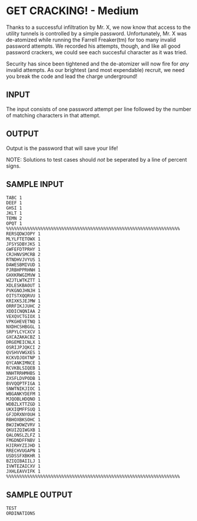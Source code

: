 <!-- RATING: MEDIUM -->
<!-- NAME: PASSWORDS -->
<!-- GENERATOR: generate.py -->
# GET CRACKING! - Medium

Thanks to a successful infiltration by Mr. X, we now know that access to the
utility tunnels is controlled by a simple password. Unfortunately, Mr. X was
de-atomized while running the Farrell Freaker(tm) for too many invalid password
attempts. We recorded his attempts, though, and like all good password
crackers, we could see each succesful character as it was tried.

Security has since been tightened and the de-atomizer will now fire for *any*
invalid attempts. As our brightest (and most expendable) recruit, we need you
break the code and lead the charge underground!

## INPUT

The input consists of one password attempt per line followed by the number of
matching characters in that attempt.

## OUTPUT

Output is the password that will save your life!

NOTE: Solutions to test cases should *not* be seperated by a line of percent signs.

## SAMPLE INPUT
	TABC 1
	DEEF 1
	GHSI 1
	JKLT 1
	TEMN 2
	OPQT 1
	%%%%%%%%%%%%%%%%%%%%%%%%%%%%%%%%%%%%%%%%%%%%%%%%%%%%%%%%%%%%%%%%%%
	RERSQDWJOPY 1
	MLYLFTETOWX 1
	JFSYSDBYJKS 1
	GWFEFDTPRHY 1
	CRJHNVSMCRB 2
	RTNDHVJVYUS 1
	DAWESBMIVUD 1
	PJRBHPPRHNH 1
	GHXKRWGIMVW 1
	WZJTLWTKZTT 1
	XDLESKBAOUT 1
	PVKGNOJHNJH 1
	OITSTXQQRVU 1
	KRIXKSJEJMW 1
	ORRFIKJJUHC 2
	XDDICNQNIAA 2
	VEXQVCTGIOX 1
	VPKGHEVETNQ 1
	NXDHCSHBGGL 1
	SRPYLCYCXCV 1
	GXCAZAKACBZ 1
	DRGEMEICNLX 1
	OSRIJPJQKCI 2
	QVSHVVWGXES 1
	KCKVDJOXTNP 1
	QYCANKIMNCE 1
	RCVKBLSIQEB 1
	NNHTRRHMHBS 1
	ZXSFLDVPODB 1
	BVVQQPTFIGA 1
	SNWTNIKJIOC 1
	WBGANKYDEFM 1
	MJQOBLHDQNO 1
	WDBZLXTTZGD 1
	UKXIQMFFSUQ 1
	GFJDRXNYOUH 1
	RBHOXBKSOHC 1
	BWJIWOWZVRV 1
	QKUIZQIWGXB 1
	QALONSLZLFZ 1
	FMGDNDFFNBV 1
	HJIRHYZIJHD 1
	RRECHVUGAPN 1
	USDSSFXBKHR 1
	BZIQIBAIILJ 1
	IVWTEZAICXV 1
	JXHLEAVVIFK 1
	%%%%%%%%%%%%%%%%%%%%%%%%%%%%%%%%%%%%%%%%%%%%%%%%%%%%%%%%%%%%%%%%%%

## SAMPLE OUTPUT
	TEST
	ORDINATIONS


